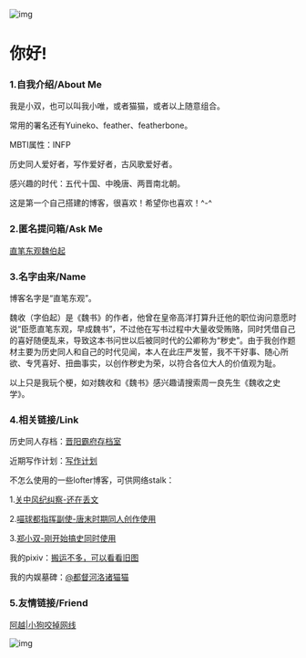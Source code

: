 ![img](https://i.loli.net/2021/11/18/PkXwoK3y7vTzpUN.jpg)

#  你好!

### **1.自我介绍/About Me**

我是小双，也可以叫我小唯，或者猫猫，或者以上随意组合。

常用的署名还有Yuineko、feather、featherbone。

MBTI属性：INFP

历史同人爱好者，写作爱好者，古风歌爱好者。

感兴趣的时代：五代十国、中晚唐、两晋南北朝。

这是第一个自己搭建的博客，很喜欢！希望你也喜欢！^-^

###  **2.匿名提问箱/Ask Me**

[直笔东观魏伯起](https://box.n3ko.co/_/feathers)

### **3.名字由来/Name**

博客名字是“直笔东观”。

魏收（字伯起）是《魏书》的作者，他曾在皇帝高洋打算升迁他的职位询问意愿时说“臣愿直笔东观，早成魏书”，不过他在写书过程中大量收受贿赂，同时凭借自己的喜好随便乱来，导致这本书问世以后被同时代的公卿称为“秽史”。由于我创作题材主要为历史同人和自己的时代见闻，本人在此庄严发誓，我不干好事、随心所欲、专凭喜好、扭曲事实，以创作秽史为荣，以符合各位大人的价值观为耻。

以上只是我玩个梗，如对魏收和《魏书》感兴趣请搜索周一良先生《魏收之史学》。

### **4.相关链接/Link**

历史同人存档：[晋阳霸府存档室](https://mud-buffer-24e.notion.site/5f64788463ba4342a41d8a0540929851)

近期写作计划：[写作计划](https://web.banlikanban.com/kanban/618bbf83b79aa10f848da16b/)

不怎么使用的一些lofter博客，可供网络stalk：

1.[关中风纪纠察-还在丢文](https://featherbones.lofter.com/)

2.[喵球都指挥副使-唐末时期同人创作使用](https://zhexifu.lofter.com/)

3.[郑小双-刚开始搞史同时使用](https://featherandbones.lofter.com/)

我的pixiv：[搬运不多，可以看看旧图](https://www.pixiv.net/users/54911437)

我的内娱墓碑：[@都督河洛诸猫猫](https://weibo.com/u/7213061045?refer_flag=1005055013_&sudaref=www.google.com)

### **5.友情链接/Friend**

[阿越|小狗咬掉网线](https://myblog1-two.vercel.app/)

![img](https://i.loli.net/2021/11/13/SK9He1aExLlhbDv.jpg)

